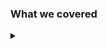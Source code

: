 ### What we covered

<details><summary></summary>

* What's a helm chart

<!-- speaker script:
Our Helm chart is just a collection of files that describe a set of kubernetes resources, and some values that can be used to configure them.
-->

<!-- nah
<details><summary></summary>

* How to create a helm chart with helm create

<!-- speaker script:
We created a helm chart with helm create, and we saw that it created a bunch of files for us. It's a good template and it has a whole lot of sane defaults. Then we deleted it.
-->

<details><summary></summary>

* Create a helm chart from scratch

<!-- speaker script:

We created a helm chart from scratch, and we saw that it's not that hard. We only really only need a few pieces of metadata in the Chart.yaml and some resources. We qee3e configurable parts by putting variables in the resources and then defining them in the values.yaml file.

-->

<details><summary></summary>

* Install a helm chart

<!-- speaker script:
This was easy. We ran one command and Helm customized the resources for us and installed them. We saw that we could override the values in the values.yaml file with the --set flag.
-->

<details><summary></summary>

* Upgrade a helm chart

<!-- speaker script:
We upgraded our chart by changing some values and running helm upgrade. We saw that Helm was smart enough to figure out what changed and only update the resources that needed to be updated.
-->

<details><summary></summary>

* Create annotations for deployment

<!-- speaker script:
We created annotations for our deployment and saw that the pods were "restarted" (killed!! and recreated) when we changed the content.
-->

<details><summary></summary>

## Thank you!

<!-- speaker script:
I appreciate the time you've given me today. I'm love talking about this stuff.
-->

```text

         /\_/\
        ( ^.^ )
  @____ (")_(")

```

<details><summary></summary>

## Questions

<details><summary></summary>

Here is a picture of my cat

![cat](image.png)
